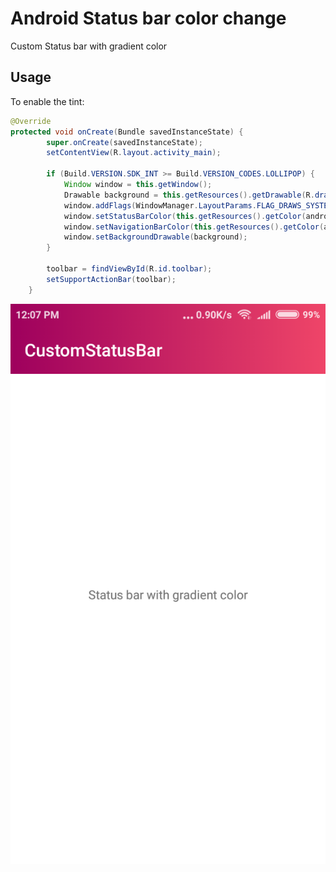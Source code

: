 # Android Status bar color change
Custom Status bar with gradient color

Usage
-----

To enable the tint:

```java
@Override
protected void onCreate(Bundle savedInstanceState) {
        super.onCreate(savedInstanceState);
        setContentView(R.layout.activity_main);

        if (Build.VERSION.SDK_INT >= Build.VERSION_CODES.LOLLIPOP) {
            Window window = this.getWindow();
            Drawable background = this.getResources().getDrawable(R.drawable.statusbar_gradient);
            window.addFlags(WindowManager.LayoutParams.FLAG_DRAWS_SYSTEM_BAR_BACKGROUNDS);
            window.setStatusBarColor(this.getResources().getColor(android.R.color.transparent));
            window.setNavigationBarColor(this.getResources().getColor(android.R.color.transparent));
            window.setBackgroundDrawable(background);
        }

        toolbar = findViewById(R.id.toolbar);
        setSupportActionBar(toolbar);
    }
```





![screenshot](https://github.com/afrussel/CustomStatusBarWithGradientColor/blob/master/status_bar_gradient_color.png "screenshot")
